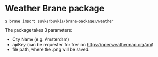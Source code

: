 # Weather Brane package

`$ brane import suykerbuykie/brane-packages/weather`

The package takes 3 parameters:
- City Name (e.g. Amsterdam)
- apiKey (can be requested for free on https://openweathermap.org/api)
- file path, where the .png will be saved.

